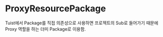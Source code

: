 # ProxyResourcePackage

Tuist에서 Package를 직접 의존성으로 사용하면 프로젝트의 Sub로 들어가기 때문에 Proxy 역할을 하는 더미 Package로 이용함.
